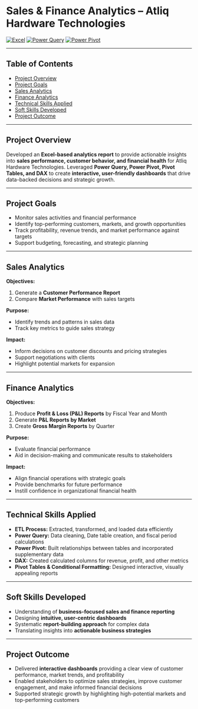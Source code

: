 # Sales & Finance Analytics – Atliq Hardware Technologies

[![Excel](https://img.shields.io/badge/Excel-Powerful-green)](https://www.microsoft.com/en-us/microsoft-365/excel)
[![Power Query](https://img.shields.io/badge/Power_Query-Data_Transform-blue)](https://learn.microsoft.com/en-us/power-query/)
[![Power Pivot](https://img.shields.io/badge/Power_Pivot-Data_Modeling-orange)](https://learn.microsoft.com/en-us/power-pivot/)

---

## Table of Contents
- [Project Overview](#project-overview)  
- [Project Goals](#project-goals)  
- [Sales Analytics](#sales-analytics)  
- [Finance Analytics](#finance-analytics)  
- [Technical Skills Applied](#technical-skills-applied)  
- [Soft Skills Developed](#soft-skills-developed)  
- [Project Outcome](#project-outcome)  

---

## Project Overview
Developed an **Excel-based analytics report** to provide actionable insights into **sales performance, customer behavior, and financial health** for Atliq Hardware Technologies. Leveraged **Power Query, Power Pivot, Pivot Tables, and DAX** to create **interactive, user-friendly dashboards** that drive data-backed decisions and strategic growth.

---

## Project Goals
- Monitor sales activities and financial performance  
- Identify top-performing customers, markets, and growth opportunities  
- Track profitability, revenue trends, and market performance against targets  
- Support budgeting, forecasting, and strategic planning  

---

## Sales Analytics
**Objectives:**  
1. Generate a **Customer Performance Report**  
2. Compare **Market Performance** with sales targets  

**Purpose:**  
- Identify trends and patterns in sales data  
- Track key metrics to guide sales strategy  

**Impact:**  
- Inform decisions on customer discounts and pricing strategies  
- Support negotiations with clients  
- Highlight potential markets for expansion  

---

## Finance Analytics
**Objectives:**  
1. Produce **Profit & Loss (P&L) Reports** by Fiscal Year and Month  
2. Generate **P&L Reports by Market**  
3. Create **Gross Margin Reports** by Quarter  

**Purpose:**  
- Evaluate financial performance  
- Aid in decision-making and communicate results to stakeholders  

**Impact:**  
- Align financial operations with strategic goals  
- Provide benchmarks for future performance  
- Instill confidence in organizational financial health  

---

## Technical Skills Applied
- **ETL Process:** Extracted, transformed, and loaded data efficiently  
- **Power Query:** Data cleaning, Date table creation, and fiscal period calculations  
- **Power Pivot:** Built relationships between tables and incorporated supplementary data  
- **DAX:** Created calculated columns for revenue, profit, and other metrics  
- **Pivot Tables & Conditional Formatting:** Designed interactive, visually appealing reports  

---

## Soft Skills Developed
- Understanding of **business-focused sales and finance reporting**  
- Designing **intuitive, user-centric dashboards**  
- Systematic **report-building approach** for complex data  
- Translating insights into **actionable business strategies**  

---

## Project Outcome
- Delivered **interactive dashboards** providing a clear view of customer performance, market trends, and profitability  
- Enabled stakeholders to optimize sales strategies, improve customer engagement, and make informed financial decisions  
- Supported strategic growth by highlighting high-potential markets and top-performing customers
